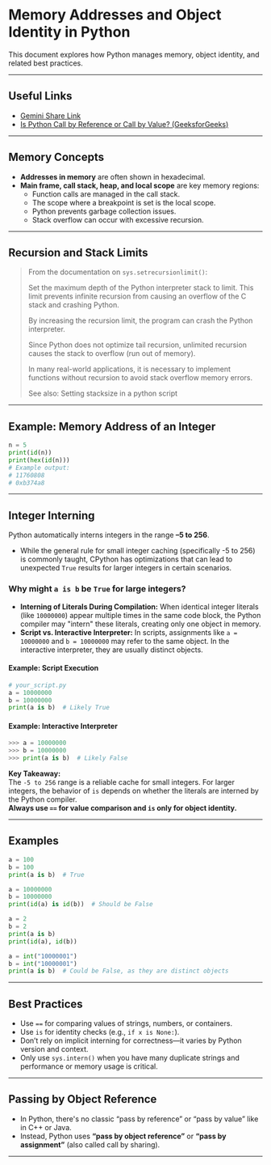 
# Memory Addresses and Object Identity in Python

This document explores how Python manages memory, object identity, and related best practices.

---

## Useful Links

- [Gemini Share Link](https://g.co/gemini/share/798e6bb6ac13)
- [Is Python Call by Reference or Call by Value? (GeeksforGeeks)](https://www.geeksforgeeks.org/python/is-python-call-by-reference-or-call-by-value/?utm_source=chatgpt.com)

---

## Memory Concepts

- **Addresses in memory** are often shown in hexadecimal.
- **Main frame, call stack, heap, and local scope** are key memory regions:
    - Function calls are managed in the call stack.
    - The scope where a breakpoint is set is the local scope.
    - Python prevents garbage collection issues.
    - Stack overflow can occur with excessive recursion.

---

## Recursion and Stack Limits

> From the documentation on `sys.setrecursionlimit()`:
>
> Set the maximum depth of the Python interpreter stack to limit. This limit prevents infinite recursion from causing an overflow of the C stack and crashing Python.
>
> By increasing the recursion limit, the program can crash the Python interpreter.
>
> Since Python does not optimize tail recursion, unlimited recursion causes the stack to overflow (run out of memory).
>
> In many real-world applications, it is necessary to implement functions without recursion to avoid stack overflow memory errors.
>
> See also: Setting stacksize in a python script

---

## Example: Memory Address of an Integer

```python
n = 5
print(id(n))
print(hex(id(n)))
# Example output:
# 11760808
# 0xb374a8
```

---

## Integer Interning

Python automatically interns integers in the range **–5 to 256**.

- While the general rule for small integer caching (specifically -5 to 256) is commonly taught, CPython has optimizations that can lead to unexpected `True` results for larger integers in certain scenarios.

### Why might `a is b` be `True` for large integers?

- **Interning of Literals During Compilation:** When identical integer literals (like `10000000`) appear multiple times in the same code block, the Python compiler may "intern" these literals, creating only one object in memory.
- **Script vs. Interactive Interpreter:** In scripts, assignments like `a = 10000000` and `b = 10000000` may refer to the same object. In the interactive interpreter, they are usually distinct objects.

#### Example: Script Execution

```python
# your_script.py
a = 10000000
b = 10000000
print(a is b)  # Likely True
```

#### Example: Interactive Interpreter

```python
>>> a = 10000000
>>> b = 10000000
>>> print(a is b)  # Likely False
```

**Key Takeaway:**  
The `-5 to 256` range is a reliable cache for small integers. For larger integers, the behavior of `is` depends on whether the literals are interned by the Python compiler.  
**Always use `==` for value comparison and `is` only for object identity.**

---

## Examples

```python
a = 100
b = 100
print(a is b)  # True

a = 10000000
b = 10000000
print(id(a) is id(b))  # Should be False

a = 2
b = 2
print(a is b)
print(id(a), id(b))

a = int("10000001")
b = int("10000001")
print(a is b)  # Could be False, as they are distinct objects
```

---

## Best Practices

- Use `==` for comparing values of strings, numbers, or containers.
- Use `is` for identity checks (e.g., `if x is None:`).
- Don’t rely on implicit interning for correctness—it varies by Python version and context.
- Only use `sys.intern()` when you have many duplicate strings and performance or memory usage is critical.

---

## Passing by Object Reference

- In Python, there's no classic “pass by reference” or “pass by value” like in C++ or Java.
- Instead, Python uses **“pass by object reference”** or **“pass by assignment”** (also called call by sharing).

---

